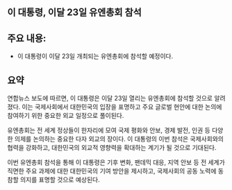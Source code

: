 ## 이 대통령, 이달 23일 유엔총회 참석

## 주요 내용:
*   이 대통령이 이달 23일 개최되는 유엔총회에 참석할 예정이다.

## 요약

연합뉴스 보도에 따르면, 이 대통령은 이달 23일 열리는 유엔총회에 참석할 것으로 알려졌다. 이는 국제사회에서 대한민국의 입장을 표명하고 주요 글로벌 현안에 대한 논의에 참여하기 위한 중요한 외교 일정으로 풀이된다.

유엔총회는 전 세계 정상들이 한자리에 모여 국제 평화와 안보, 경제 발전, 인권 등 다양한 의제를 논의하는 중요한 다자 외교의 장이다. 이 대통령의 이번 참석은 국제사회와의 협력을 강화하고, 대한민국의 외교적 영향력을 확대하는 계기가 될 것으로 기대된다.

이번 유엔총회 참석을 통해 이 대통령은 기후 변화, 팬데믹 대응, 지역 안보 등 전 세계가 직면한 주요 과제에 대한 대한민국의 기여 방안을 제시하고, 국제사회의 공동 노력에 동참할 의지를 표명할 것으로 예상된다.